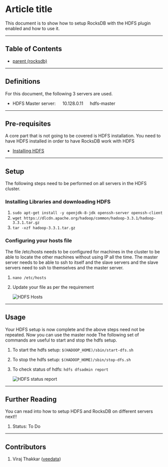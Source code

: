 # Article title

<!-- A single line about what this document is for -->
This document is to show how to setup RocksDB with the HDFS plugin enabled and how to use it. 

---

## Table of Contents

<!-- Refers to the repository wide ToC. For Document ToC github has built in features. 
In case your document needs an internal ToC you are doing something wrong, break the document down into smaller parts! -->

<!-- Example -->
+ [parent (rocksdb)](./../RocksDB/)

----

## Definitions

<!-- Some non-trivial terms or definitions that are going to be used in the document -->
For this document, the following 3 servers are used.
+	HDFS Master server: &emsp; 10.128.0.11 &emsp; hdfs-master

---

## Pre-requisites

<!-- Things that you are not going to be covering in this document but are still very much essential for the reader to know about before they get into this application -->
A core part that is not going to be covered is HDFS installation. You need to have HDFS installed in order to have RocksDB work with HDFS
+ [Installing HDFS](./HDFS/HDFS%20Full-Distributed%20Setup.md)


---

## Setup

<!-- How your particular system is to be set up. Go through the steps -->
The following steps need to be performed on all servers in the HDFS cluster.

<!-- Sub sections are highly encouraged if the installation is particularly long -->
<!-- Try to have sub sections at places that act like breakpoints. So, if there is a screw up, commands from the last breakpoint only have to be repeated -->
### Installing Libraries and downloading HDFS
1.	`sudo apt-get install -y openjdk-8-jdk openssh-server openssh-client`
2.	`wget https://dlcdn.apache.org/hadoop/common/hadoop-3.3.1/hadoop-3.3.1.tar.gz`
3.	`tar -xzf hadoop-3.3.1.tar.gz`

### Configuring your hosts file
The file /etc/hosts needs to be configured for machines in the cluster to be able to locate the other machines without using IP all the time. The master server needs to be able to ssh to itself and the slave servers and the slave servers need to ssh to themselves and the master server.
1.	`nano /etc/hosts`
2.	Update your file as per the requirement 
    
    ![HDFS Hosts](./media/hdfs-hosts.png)

---

## Usage

<!-- How to actually use it, or how to run some basic tests on the system once the installation is completed -->
Your HDFS setup is now complete and the above steps need not be repeated. Now you can use the master node The following set of commands are useful to start and stop the hdfs setup.
1.	To start the hdfs setup: `$(HADOOP_HOME)/sbin/start-dfs.sh` 
2.	To stop the hdfs setup: `$(HADOOP_HOME)/sbin/stop-dfs.sh`
3.	To check status of hdfs: `hdfs dfsadmin report`

    ![HDFS status report](./media/hdfs-status.png) 


---

## Further Reading

<!-- What's next, some furture stuff you wanted to read into in the given topic and couldn't -->
<!-- or just something that is an interesting read after the day of work -->

You can read into how to setup HDFS and RocksDB on different servers next!!
1. Status: To Do


---

## Contributors

<!-- Who all have contributed to writing that particular article -->
<!-- In case of multiple authors, in order of contribution. Mention at least 1 mod of getting in touch (github/mail/etc) -->
1. Viraj Thakkar ([veedata](github.com/veedata))
